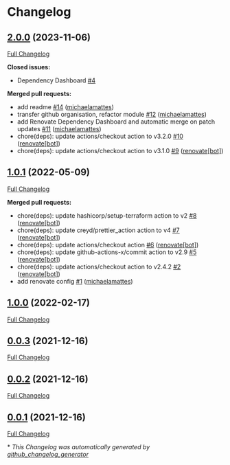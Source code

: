 # Changelog

## [2.0.0](https://github.com/telekom-mms/terraform-azurerm-management/tree/2.0.0) (2023-11-06)

[Full Changelog](https://github.com/telekom-mms/terraform-azurerm-management/compare/1.0.1...2.0.0)

**Closed issues:**

- Dependency Dashboard [\#4](https://github.com/telekom-mms/terraform-azurerm-management/issues/4)

**Merged pull requests:**

- add readme [\#14](https://github.com/telekom-mms/terraform-azurerm-management/pull/14) ([michaelamattes](https://github.com/michaelamattes))
- transfer github organisation, refactor module [\#12](https://github.com/telekom-mms/terraform-azurerm-management/pull/12) ([michaelamattes](https://github.com/michaelamattes))
- add Renovate Dependency Dashboard and automatic merge on patch updates [\#11](https://github.com/telekom-mms/terraform-azurerm-management/pull/11) ([michaelamattes](https://github.com/michaelamattes))
- chore\(deps\): update actions/checkout action to v3.2.0 [\#10](https://github.com/telekom-mms/terraform-azurerm-management/pull/10) ([renovate[bot]](https://github.com/apps/renovate))
- chore\(deps\): update actions/checkout action to v3.1.0 [\#9](https://github.com/telekom-mms/terraform-azurerm-management/pull/9) ([renovate[bot]](https://github.com/apps/renovate))

## [1.0.1](https://github.com/telekom-mms/terraform-azurerm-management/tree/1.0.1) (2022-05-09)

[Full Changelog](https://github.com/telekom-mms/terraform-azurerm-management/compare/1.0.0...1.0.1)

**Merged pull requests:**

- chore\(deps\): update hashicorp/setup-terraform action to v2 [\#8](https://github.com/telekom-mms/terraform-azurerm-management/pull/8) ([renovate[bot]](https://github.com/apps/renovate))
- chore\(deps\): update creyd/prettier\_action action to v4 [\#7](https://github.com/telekom-mms/terraform-azurerm-management/pull/7) ([renovate[bot]](https://github.com/apps/renovate))
- chore\(deps\): update actions/checkout action [\#6](https://github.com/telekom-mms/terraform-azurerm-management/pull/6) ([renovate[bot]](https://github.com/apps/renovate))
- chore\(deps\): update github-actions-x/commit action to v2.9 [\#5](https://github.com/telekom-mms/terraform-azurerm-management/pull/5) ([renovate[bot]](https://github.com/apps/renovate))
- chore\(deps\): update actions/checkout action to v2.4.2 [\#2](https://github.com/telekom-mms/terraform-azurerm-management/pull/2) ([renovate[bot]](https://github.com/apps/renovate))
- add renovate config [\#1](https://github.com/telekom-mms/terraform-azurerm-management/pull/1) ([michaelamattes](https://github.com/michaelamattes))

## [1.0.0](https://github.com/telekom-mms/terraform-azurerm-management/tree/1.0.0) (2022-02-17)

[Full Changelog](https://github.com/telekom-mms/terraform-azurerm-management/compare/0.0.3...1.0.0)

## [0.0.3](https://github.com/telekom-mms/terraform-azurerm-management/tree/0.0.3) (2021-12-16)

[Full Changelog](https://github.com/telekom-mms/terraform-azurerm-management/compare/0.0.2...0.0.3)

## [0.0.2](https://github.com/telekom-mms/terraform-azurerm-management/tree/0.0.2) (2021-12-16)

[Full Changelog](https://github.com/telekom-mms/terraform-azurerm-management/compare/0.0.1...0.0.2)

## [0.0.1](https://github.com/telekom-mms/terraform-azurerm-management/tree/0.0.1) (2021-12-16)

[Full Changelog](https://github.com/telekom-mms/terraform-azurerm-management/compare/ccd9c5427804c9ce37ba90e07208118e65a724b2...0.0.1)



\* *This Changelog was automatically generated by [github_changelog_generator](https://github.com/github-changelog-generator/github-changelog-generator)*
